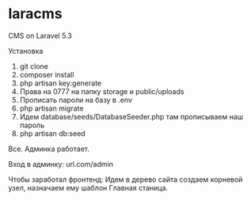 # laracms
CMS on Laravel 5.3

Установка

1. git clone
2. composer install
3. php artisan key:generate
4. Права на 0777 на папку storage и public/uploads
5. Прописать пароли на базу в .env
6. php artisan migrate
7. Идем database/seeds/DatabaseSeeder.php там прописываем наш пароль
8. php artisan db:seed

Все. Админка работает.

Вход в админку: url.com/admin


Чтобы заработал фронтенд:
Идем в дерево сайта создаем корневой узел, назначаем ему шаблон Главная станица.

